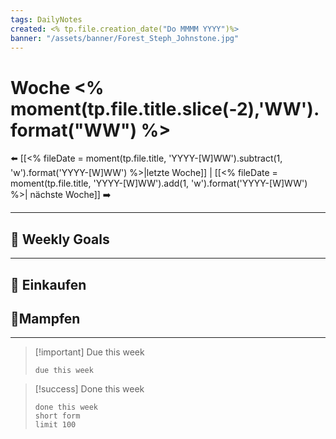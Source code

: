 ```yaml
---
tags: DailyNotes
created: <% tp.file.creation_date("Do MMMM YYYY")%>
banner: "/assets/banner/Forest_Steph_Johnstone.jpg"
---
```


# Woche <% moment(tp.file.title.slice(-2),'WW').format("WW") %>

⬅️ [[<% fileDate = moment(tp.file.title, 'YYYY-[W]WW').subtract(1, 'w').format('YYYY-[W]WW') %>|letzte Woche]] | [[<% fileDate = moment(tp.file.title, 'YYYY-[W]WW').add(1, 'w').format('YYYY-[W]WW') %>| nächste Woche]] ➡️

---

## 🚩 Weekly Goals

---

## 🛒 Einkaufen

## 🍎Mampfen

---

> [!important] Due this week
>
> ``` tasks
> due this week
> ```

> [!success] Done this week
>
> ```tasks
> done this week
> short form
> limit 100
> ```